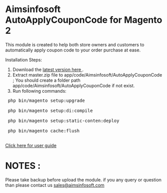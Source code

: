 # Aimsinfosoft AutoApplyCouponCode for Magento 2

This module is created to help both store owners and customers to automatically apply coupon code to your order purchase at ease.

Installation Steps:
1. Download the <a href="https://github.com/aimsinfosoft/module-autoapplycouponcode/archive/master.zip."> latest version here </a>.
2. Extract master.zip file to app/code/Aimsinfosoft/AutoApplyCouponCode ; You should create a folder path app/code/Aimsinfosoft/AutoApplyCouponCode if not exist.
3. Run following commands:

<pre>
 php bin/magento setup:upgrade <br>
 php bin/magento setup:di:compile <br>
 php bin/magento setup:static-conten:deploy <br>
 php bin/magento cache:flush <br>
</pre>

<a href="https://github.com/aimsinfosoft/module-autoapplycouponcode/blob/master/UserGuide.pdf">Click here for user guide</a>
# NOTES : 
Please take backup before upload the module. if you any query or question than please contact us sales@aimsinfosoft.com
